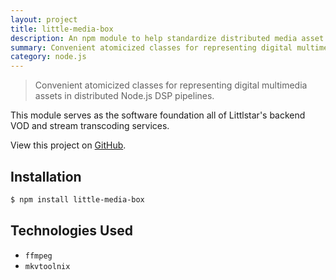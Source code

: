 ```yaml
---
layout: project
title: little-media-box
description: An npm module to help standardize distributed media asset systems
summary: Convenient atomicized classes for representing digital multimedia assets in distributed Node.js DSP pipelines.
category: node.js
---
```

> Convenient atomicized classes for representing digital multimedia assets
> in distributed Node.js DSP pipelines.

This module serves as the software foundation all of Littlstar's backend VOD and stream transcoding services.

View this project on [GitHub](https://github.com/little-core-labs/little-media-box).

## Installation

```sh
$ npm install little-media-box
```

## Technologies Used

- `ffmpeg`
- `mkvtoolnix`
